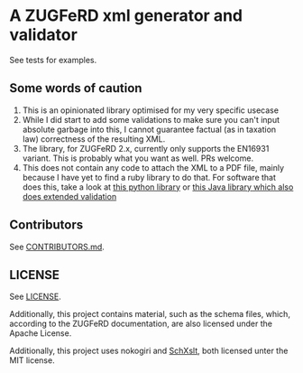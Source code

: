 # A ZUGFeRD xml generator and validator

See tests for examples.

## Some words of caution

1. This is an opinionated library optimised for my very specific usecase
2. While I did start to add some validations to make sure you can't input absolute garbage into this, I cannot guarantee factual (as in taxation law) correctness of the resulting XML.
1. The library, for ZUGFeRD 2.x, currently only supports the EN16931 variant. This is probably what you want as well. PRs welcome.
3. This does not contain any code to attach the XML to a PDF file, mainly because I have yet to find a ruby library to do that. For software that does this, take a look at [this python library](https://github.com/akretion/factur-x) or [this Java library which also does extended validation](https://mustangproject.org)

## Contributors

See [CONTRIBUTORS.md](CONTRIBUTORS.md).

## LICENSE

See [LICENSE](LICENSE).

Additionally, this project contains material, such as the schema files, which, according to the ZUGFeRD documentation, are also licensed under the Apache License.

Additionally, this project uses nokogiri and [SchXslt](https://github.com/schxslt/schxslt), both licensed unter the MIT license.


